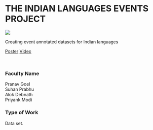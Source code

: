 # THE INDIAN LANGUAGES EVENTS PROJECT

![](18.%20THE%20INDIAN%20LANGUAGES%20EVENTS%20PROJECT.png)

Creating event annotated datasets for Indian languages

[Poster](18.%20THE%20INDIAN%20LANGUAGES%20EVENTS%20PROJECT.pdf)
[Video](controls)

<br>


### Faculty Name

Pranav Goel<br>
Suhan Prabhu<br>
Alok Debnath<br>
Priyank Modi


### Type of Work

Data set.
